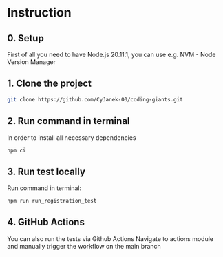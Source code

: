 # Instruction

## 0. Setup
First of all you need to have Node.js 20.11.1, you can use e.g. NVM - Node Version Manager

## 1. Clone the project
```bash
git clone https://github.com/CyJanek-00/coding-giants.git
```

## 2. Run command in terminal
In order to install all necessary dependencies
```bash
npm ci
```

## 3. Run test locally 
Run command in terminal: 
```bash
npm run run_registration_test
```

## 4. GitHub Actions
You can also run the tests via Github Actions Navigate to actions module and manually trigger the workflow on the main branch


